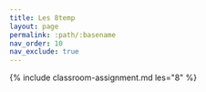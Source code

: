 ```yaml
---
title: Les 8temp
layout: page
permalink: :path/:basename
nav_order: 10
nav_exclude: true
---
```


{% include classroom-assignment.md les="8" %}





